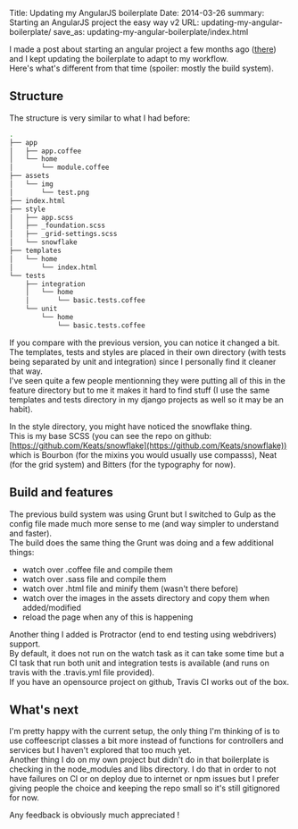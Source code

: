 Title: Updating my AngularJS boilerplate
Date: 2014-03-26
summary: Starting an AngularJS project the easy way v2
URL: updating-my-angular-boilerplate/
save_as: updating-my-angular-boilerplate/index.html


I made a post about starting an angular project a few months ago ([there](http://vincent.is/starting-an-angularjs-project/)) and I kept updating the boilerplate to adapt to my workflow.  
Here's what's different from that time (spoiler: mostly the build system).

## Structure
The structure is very similar to what I had before:
```bash
.
├── app
│   ├── app.coffee
│   └── home
│       └── module.coffee
├── assets
│   └── img
│       └── test.png
├── index.html
├── style
│   ├── app.scss
│   ├── _foundation.scss
│   ├── _grid-settings.scss
│   └── snowflake
├── templates
│   └── home
│       └── index.html
└── tests
    ├── integration
    │   └── home
    │       └── basic.tests.coffee
    └── unit
        └── home
            └── basic.tests.coffee

```

If you compare with the previous version, you can notice it changed a bit.  
The templates, tests and styles are placed in their own directory (with tests being separated by unit and integration) since I personally find it cleaner that way.  
I've seen quite a few people mentionning they were putting all of this in the feature directory but to me it makes it hard to find stuff (I use the same templates and tests directory in my django projects as well so it may be an habit).  

In the style directory, you might have noticed the snowflake thing.   
This is my base SCSS (you can see the repo on github: [https://github.com/Keats/snowflake](https://github.com/Keats/snowflake)) which is Bourbon (for the mixins you would usually use compasss), Neat (for the grid system) and Bitters (for the typography for now).  

## Build and features
The previous build system was using Grunt but I switched to Gulp as the config file made much more sense to me (and way simpler to understand and faster).  
The build does the same thing the Grunt was doing and a few additional things:

- watch over .coffee file and compile them
- watch over .sass file and compile them
- watch over .html file and minify them (wasn't there before)
- watch over the images in the assets directory and copy them when added/modified
- reload the page when any of this is happening

Another thing I added is Protractor (end to end testing using webdrivers) support.  
By default, it does not run on the watch task as it can take some time but a CI task that run both unit and integration tests is available (and runs on travis with the .travis.yml file provided).  
If you have an opensource project on github, Travis CI works out of the box.

## What's next
I'm pretty happy with the current setup, the only thing I'm thinking of is to use coffeescript classes a bit more instead of functions for controllers and services but I haven't explored that too much yet.  
Another thing I do on my own project but didn't do in that boilerplate is checking in the node_modules and libs directory. I do that in order to not have failures on CI or on deploy due to internet or npm issues but I prefer giving people the choice and keeping the repo small so it's still gitignored for now.

Any feedback is obviously much appreciated !
